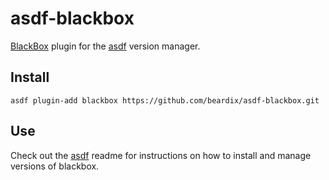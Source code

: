 # asdf-blackbox

[BlackBox](https://github.com/StackExchange/blackbox) plugin for the [asdf](https://github.com/asdf-vm/asdf) version manager.

## Install

```
asdf plugin-add blackbox https://github.com/beardix/asdf-blackbox.git
```

## Use

Check out the [asdf](https://github.com/asdf-vm/asdf) readme for instructions on how to install and manage versions of blackbox.
